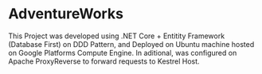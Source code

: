 # AdventureWorks
This Project was developed  using  .NET Core + Entitity Framework (Database First) on DDD Pattern, and Deployed on Ubuntu machine hosted on Google Platforms Compute Engine. In aditional, was configured on Apache ProxyReverse to forward requests to Kestrel Host.
